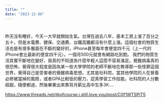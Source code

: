 ```yaml
---
title: ""
date: "2023-12-06"
---
```

# 

昨天沒有睡好，今天一大早就開始生氣。台灣在過去八年，基本工資上漲了百分之五十，但是水電費、健保、交通費、台鐵高鐵都沒有什麼上漲。這個社會的物質生活也是有很多層面在不斷的變好的，iPhone甚至每年會便宜四千元（上一代的iPhone會比最新的便宜四千元）。一個月500元就會有網路吃到飽。
我們的物質生活其實不斷地在變好，我真的不知道為什麼年輕人這麼不容易滿足。覺醒病毒真的很恐怖，覺得很大程度是因為某一些大學學院的老師不斷地在教導那一些怪罪這個世界，覺得自己是受害者的覺醒病毒思想。尤其是社科院，當其他學院的人在冒着必修被當掉的風險，或者GPA比較低的壓力，認真學習工作技能，社科院的人分數超甜，隨便都過，然後畢業出來靠背月薪比高中生多3K....

https://www.threads.net/@ofcourse.i.still.love.you/post/C0f1WTSPjT5

